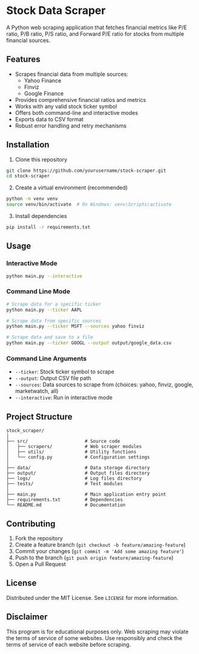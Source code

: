# Stock Data Scraper

A Python web scraping application that fetches financial metrics like P/E ratio, P/B ratio, P/S ratio, and Forward P/E ratio for stocks from multiple financial sources.

## Features

- Scrapes financial data from multiple sources:
  - Yahoo Finance
  - Finviz
  - Google Finance
- Provides comprehensive financial ratios and metrics
- Works with any valid stock ticker symbol
- Offers both command-line and interactive modes
- Exports data to CSV format
- Robust error handling and retry mechanisms

## Installation

1. Clone this repository
```bash
git clone https://github.com/yourusername/stock-scraper.git
cd stock-scraper
```

2. Create a virtual environment (recommended)
```bash
python -m venv venv
source venv/bin/activate  # On Windows: venv\Scripts\activate
```

3. Install dependencies
```bash
pip install -r requirements.txt
```

## Usage

### Interactive Mode

```bash
python main.py --interactive
```

### Command Line Mode

```bash
# Scrape data for a specific ticker
python main.py --ticker AAPL

# Scrape data from specific sources
python main.py --ticker MSFT --sources yahoo finviz

# Scrape data and save to a file
python main.py --ticker GOOGL --output output/google_data.csv
```

### Command Line Arguments

- `--ticker`: Stock ticker symbol to scrape
- `--output`: Output CSV file path
- `--sources`: Data sources to scrape from (choices: yahoo, finviz, google, marketwatch, all)
- `--interactive`: Run in interactive mode

## Project Structure

```
stock_scraper/
│
├── src/                     # Source code
│   ├── scrapers/            # Web scraper modules
│   ├── utils/               # Utility functions
│   └── config.py            # Configuration settings
│
├── data/                    # Data storage directory
├── output/                  # Output files directory
├── logs/                    # Log files directory
├── tests/                   # Test modules
│
├── main.py                  # Main application entry point
├── requirements.txt         # Dependencies
└── README.md                # Documentation
```

## Contributing

1. Fork the repository
2. Create a feature branch (`git checkout -b feature/amazing-feature`)
3. Commit your changes (`git commit -m 'Add some amazing feature'`)
4. Push to the branch (`git push origin feature/amazing-feature`)
5. Open a Pull Request

## License

Distributed under the MIT License. See `LICENSE` for more information.

## Disclaimer

This program is for educational purposes only. Web scraping may violate the terms of service of some websites. Use responsibly and check the terms of service of each website before scraping.